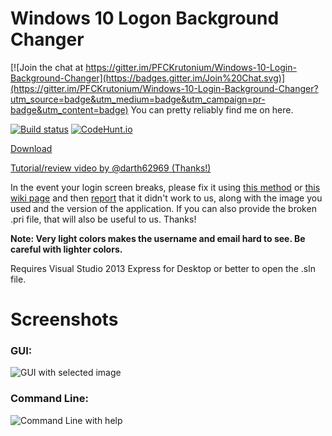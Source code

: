# Windows 10 Logon Background Changer

[![Join the chat at https://gitter.im/PFCKrutonium/Windows-10-Login-Background-Changer](https://badges.gitter.im/Join%20Chat.svg)](https://gitter.im/PFCKrutonium/Windows-10-Login-Background-Changer?utm_source=badge&utm_medium=badge&utm_campaign=pr-badge&utm_content=badge) You can pretty reliably find me on here.

[![Build status](https://ci.appveyor.com/api/projects/status/4yydgx42k9iqaaw7/branch/master?svg=true)](https://ci.appveyor.com/project/PFCKrutonium/windows-10-login-background-changer/branch/master)
[![CodeHunt.io](https://img.shields.io/badge/vote-codehunt.io-02AFD1.svg)](http://codehunt.io/sub/windows-10-login-background-changer/?utm_source=badge&utm_medium=badge&utm_campaign=pr-badge)

[Download](https://github.com/PFCKrutonium/Windows-10-Login-Background-Changer/releases/latest)

[Tutorial/review video by ](https://www.youtube.com/watch?v=p3-6Qtwkn4w)[@darth62969](https://github.com/darth62969)[ (Thanks!)](https://www.youtube.com/watch?v=p3-6Qtwkn4w)

In the event your login screen breaks, please fix it using [this method](https://github.com/PFCKrutonium/Windows-10-Login-Background-Changer/issues/56#issuecomment-127042489) or [this wiki page](https://github.com/PFCKrutonium/Windows-10-Login-Background-Changer/wiki/Can't-Login) and then [report](https://github.com/PFCKrutonium/Windows-10-Login-Background-Changer/issues/new?title=Login%20screen%20is%20broken) that it didn't work to us, along with the image you used and the version of the application. If you can also provide the broken .pri file, that will also be useful to us. Thanks!

**Note: Very light colors makes the username and email hard to see. Be careful with lighter colors.**

Requires Visual Studio 2013 Express for Desktop or better to open the .sln file.

# Screenshots

### GUI:
![GUI with selected image](https://camo.githubusercontent.com/3901bfc333c0bb45fc72b984fce4bdfe02f4cd6e/687474703a2f2f7075752e73682f6a74666e4b2f306366383633393132622e706e67)

### Command Line:
![Command Line with help](http://puu.sh/jtfyt/ed30cdfb1e.png)
